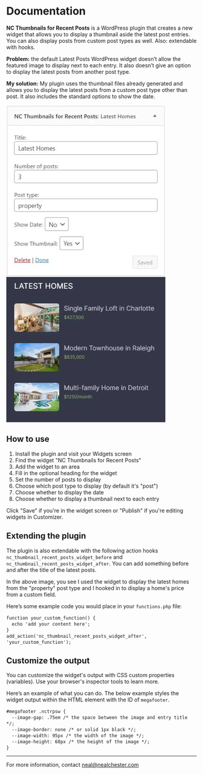 # Documentation

**NC Thumbnails for Recent Posts** is a WordPress plugin that creates a new widget that allows you to display a thumbnail aside the latest post entries. You can also display posts from custom post types as well. Also: extendable with hooks.

**Problem:** the default Latest Posts WordPress widget doesn’t allow the featured image to display next to each entry. It also doesn’t give an option to display the latest posts from another post type.

**My solution:** My plugin uses the thumbnail files already generated and allows you to display the latest posts from a custom post type other than post. It also includes the standard options to show the date.

![An example of the widget interface and output](widget.webp "An example of the widget interface and output")

## How to use

1. Install the plugin and visit your Widgets screen 
2. Find the widget "NC Thumbnails for Recent Posts"
3. Add the widget to an area
4. Fill in the optional heading for the widget
5. Set the number of posts to display
6. Choose which post type to display (by default it's "post")
7. Choose whether to display the date
8. Choose whether to display a thumbnail next to each entry

Click "Save" if you're in the widget screen or "Publish" if you're editing widgets in Customizer.

## Extending the plugin

The plugin is also extendable with the following action hooks `nc_thumbnail_recent_posts_widget_before` and `nc_thumbnail_recent_posts_widget_after`. You can add something before and after the title of the latest posts. 

In the above image, you see I used the widget to display the latest homes from the "property" post type and I hooked in to display a home's price from a custom field.

Here’s some example code you would place in your `functions.php` file:

    function your_custom_function() {
      echo 'add your content here'; 
    } 
    add_action('nc_thumbnail_recent_posts_widget_after', 'your_custom_function');

## Customize the output

You can customize the widget's output with CSS custom properties (variables). Use your browser's inspector tools to learn more.

Here’s an example of what you can do. The below example styles the widget output within the HTML element with the ID of `megafooter`.

    #megafooter .nctrpsw {
      --image-gap: .75em /* the space between the image and entry title */;
      --image-border: none /* or solid 1px black */;
      --image-width: 95px /* the width of the image */;
      --image-height: 60px /* the height of the image */;
    }

***

For more information, contact neal@nealchester.com    